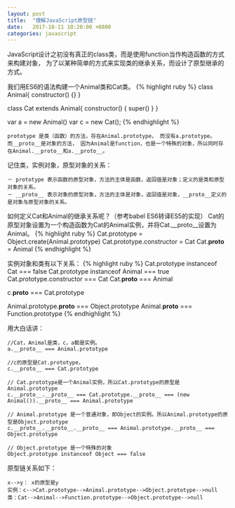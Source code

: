 ```yaml
---
layout: post
title:  "理解JavaScript原型链"
date:   2017-10-11 10:20:00 +0800
categories: javascript
---
```


JavaScript设计之初没有真正的class类，而是使用function当作构造函数的方式来构建对象，
为了以某种简单的方式来实现类的继承关系，而设计了原型继承的方式。

我们用ES6的语法构建一个Animal类和Cat类。
{% highlight ruby %}
class Animal{
    constructor() {}
}

class Cat extends Animal{
    constructor() {
        super()
    }
}

var a = new Animal()
var c = new Cat();
{% endhighlight %}
```
prototype 是类（函数）的方法，存在Animal.prototype， 而没有a.prototype。
而__proto__是对象的方法， 因为Animal是function，也是一个特殊的对象，所以同时存在Animal.__proto__和a.__proto__。
```


记住类，实例对象，原型对象的关系：
```
－ prototype 表示函数的原型对象，方法的主体是函数，返回值是对象；定义的是类和原型对象的关系。
－ __proto__ 表示对象的原型对象，方法的主体是对象，返回值是对象，__proto__定义的是对象与原型对象的关系。
```

如何定义Cat和Animal的继承关系呢？（参考babel ES6转译ES5的实现）
Cat的原型对象设置为一个构造函数为Cat的Animal实例，并将Cat.__proto__设置为Animal。
{% highlight ruby %}
Cat.prototype = Object.create(Animal.prototype) 
Cat.prototype.constructor = Cat
Cat.__proto__ = Animal
{% endhighlight %}

实例对象和类有以下关系：
{% highlight ruby %}
Cat.prototype instanceof Cat === false
Cat.prototype instanceof Animal === true
Cat.prototype.constructor === Cat
Cat.__proto__ === Animal

c.__proto__ === Cat.prototype

Animal.prototype.__proto__ === Object.prototype
Animal.__proto__ === Function.prototype
{% endhighlight %}


用大白话讲：
```
//Cat，Animal是类，c，a都是实例。
a.__proto__ === Animal.prototype

//c的原型是Cat.prototype，
c.__proto__ === Cat.prototype

// Cat.prototype是一个Animal实例，所以Cat.prototype的原型是Animal.prototype
c.__proto__.__proto__ === Cat.prototype.__proto__ === (new Animal()).__proto__ === Animal.prototype

// Animal.prototype 是一个普通对象，即Object的实例。所以Animal.prototype的原型是Object.prototype
c.__proto__.__proto__.__proto__ === Animal.prototype.__proto__ === Object.prototype

// Object.prototype 是一个特殊的对象
Object.prototype instanceof Object === false
```

原型链关系如下：
```
x-->y： x的原型是y
实例：c-->Cat.prototype-->Animal.prototype-->Object.prototype-->null
类：Cat-->Animal-->Function.prototype-->Object.prototype-->null
```














